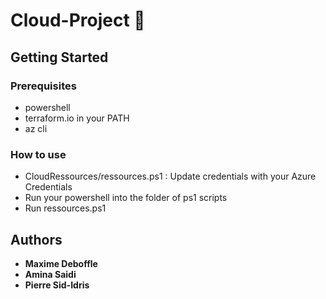 # Cloud-Project 🍆

## Getting Started

### Prerequisites

 - powershell
 - terraform.io in your PATH
 - az cli
 
### How to use
 - CloudRessources/ressources.ps1 : Update credentials with your Azure Credentials
 - Run your powershell into the folder of ps1 scripts
 - Run ressources.ps1

## Authors

* **Maxime Deboffle**
* **Amina Saidi** 
* **Pierre Sid-Idris**
